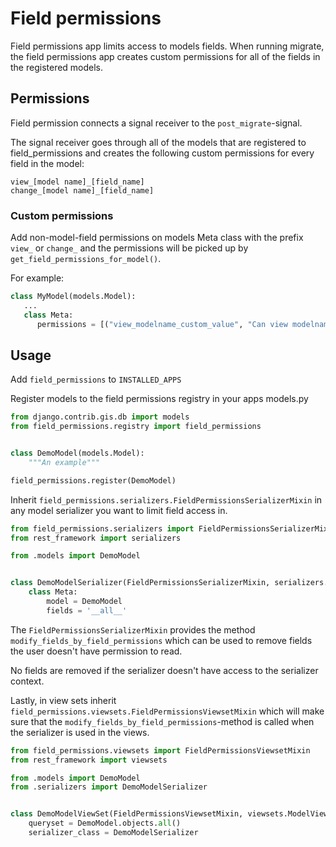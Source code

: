 Field permissions
=================

Field permissions app limits access to models fields. When running
migrate, the field permissions app creates custom permissions
for all of the fields in the registered models.

Permissions
-----------

Field permission connects a signal receiver to the `post_migrate`-signal.

The signal receiver goes through all of the models that are registered to field_permissions and creates the following custom permissions for every field in the model:

```
view_[model name]_[field_name]
change_[model name]_[field_name]
```

### Custom permissions

Add non-model-field permissions on models Meta class with the prefix `view_` or `change_` and the permissions will be picked up by `get_field_permissions_for_model()`.

For example:
```python
class MyModel(models.Model):
   ...
   class Meta:
      permissions = [("view_modelname_custom_value", "Can view modelname custom value")]
```

Usage
-----

Add `field_permissions` to `INSTALLED_APPS`

Register models to the field permissions registry in your apps models.py

```python
from django.contrib.gis.db import models
from field_permissions.registry import field_permissions


class DemoModel(models.Model):
    """An example"""

field_permissions.register(DemoModel) 
```

Inherit `field_permissions.serializers.FieldPermissionsSerializerMixin` in any model serializer you want to limit field access in.

```python
from field_permissions.serializers import FieldPermissionsSerializerMixin
from rest_framework import serializers

from .models import DemoModel


class DemoModelSerializer(FieldPermissionsSerializerMixin, serializers.ModelSerializer):
    class Meta:
        model = DemoModel
        fields = '__all__'
```

The `FieldPermissionsSerializerMixin` provides the method `modify_fields_by_field_permissions` which can be used to remove fields the user doesn't have permission to read.

No fields are removed if the serializer doesn't have access to the serializer context.

Lastly, in view sets inherit `field_permissions.viewsets.FieldPermissionsViewsetMixin` which will make sure that the `modify_fields_by_field_permissions`-method is called when the serializer is used in the views.

```python
from field_permissions.viewsets import FieldPermissionsViewsetMixin
from rest_framework import viewsets

from .models import DemoModel
from .serializers import DemoModelSerializer


class DemoModelViewSet(FieldPermissionsViewsetMixin, viewsets.ModelViewSet):
    queryset = DemoModel.objects.all()
    serializer_class = DemoModelSerializer
```
